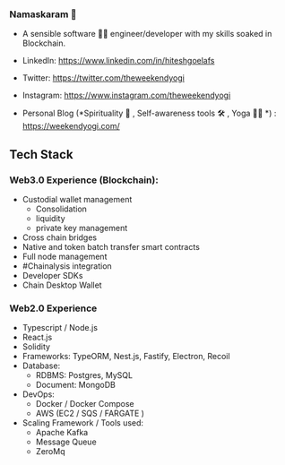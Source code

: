 ### Namaskaram 👋

<!--
**mannutech/mannutech** is a ✨ _special_ ✨ repository because its `README.md` (this file) appears on your GitHub profile.

Here are some ideas to get you started:

- 🔭 I’m currently working on ...
- 🌱 I’m currently learning ...
- 👯 I’m looking to collaborate on ...
- 🤔 I’m looking for help with ...
- 💬 Ask me about ...
- 📫 How to reach me: ...
- 😄 Pronouns: ...
- ⚡ Fun fact: ...
-->

* A sensible software 👨‍💻 engineer/developer  with my skills soaked in Blockchain. 

* LinkedIn: https://www.linkedin.com/in/hiteshgoelafs
* Twitter: https://twitter.com/theweekendyogi
* Instagram: https://www.instagram.com/theweekendyogi
* Personal Blog (*Spirituality 🧘 , Self-awareness tools 🛠 , Yoga 🧘‍♂️ *) : https://weekendyogi.com/


## Tech Stack
### Web3.0 Experience (Blockchain):
- Custodial wallet management
    - Consolidation
    - liquidity
    - private key management
- Cross chain bridges
- Native and token batch transfer smart contracts
- Full node management
- #Chainalysis integration
- Developer SDKs
- Chain Desktop Wallet


### Web2.0 Experience
- Typescript / Node.js
- React.js
- Solidity
- Frameworks: TypeORM, Nest.js, Fastify, Electron, Recoil
- Database:
    - RDBMS:  Postgres, MySQL
    - Document: MongoDB
- DevOps:
  - Docker / Docker Compose
  - AWS (EC2 / SQS / FARGATE )
- Scaling Framework / Tools used:
  - Apache Kafka
  - Message Queue
  - ZeroMq
